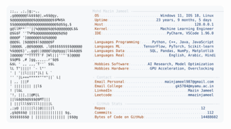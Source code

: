 <picture>
  <source srcset="https://raw.githubusercontent.com/mmazinjameel/mmazinjameel/main/dark_mode.svg?v=1754806540" media="(prefers-color-scheme: dark)">
  <img src="https://raw.githubusercontent.com/mmazinjameel/mmazinjameel/main/light_mode.svg?v=1754806540">
</picture>
